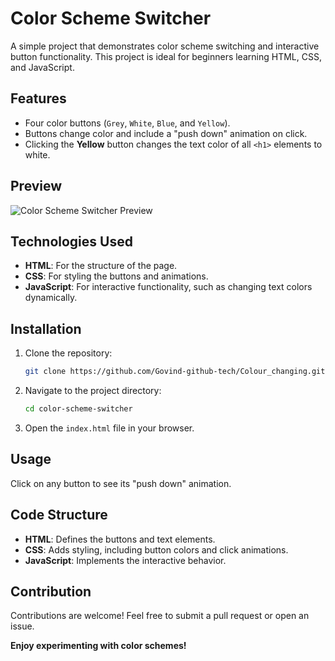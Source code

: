 
# Color Scheme Switcher

A simple project that demonstrates color scheme switching and interactive button functionality. This project is ideal for beginners learning HTML, CSS, and JavaScript.

## Features

- Four color buttons (`Grey`, `White`, `Blue`, and `Yellow`).
- Buttons change color and include a "push down" animation on click.
- Clicking the **Yellow** button changes the text color of all `<h1>` elements to white.

## Preview

![Color Scheme Switcher Preview](Colour_changing/image.png)

## Technologies Used

- **HTML**: For the structure of the page.
- **CSS**: For styling the buttons and animations.
- **JavaScript**: For interactive functionality, such as changing text colors dynamically.

## Installation

1. Clone the repository:
   ```bash
   git clone https://github.com/Govind-github-tech/Colour_changing.git
   ```
2. Navigate to the project directory:
   ```bash
   cd color-scheme-switcher
   ```
3. Open the `index.html` file in your browser.

## Usage

Click on any button to see its "push down" animation.
<!-- 2. Click the **Yellow** button to change the text color of all `<h1>` elements to white. -->

## Code Structure

- **HTML**: Defines the buttons and text elements.
- **CSS**: Adds styling, including button colors and click animations.
- **JavaScript**: Implements the interactive behavior.

## Contribution

Contributions are welcome! Feel free to submit a pull request or open an issue.

<!-- ## License

This project is licensed under the [MIT License].

--- -->

**Enjoy experimenting with color schemes!**
